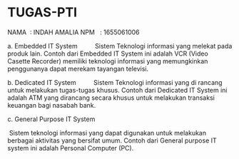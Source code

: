 # TUGAS-PTI
NAMA  : INDAH AMALIA
NPM   : 1655061006


a. Embedded IT System
       
 Sistem Teknologi informasi yang melekat pada produk lain. Contoh dari
Embedded IT System ini adalah VCR (Video Casette Recorder) memiliki teknologi
informasi yang memungkinkan penggunanya dapat merekam tayangan televisi.

b. Dedicated IT System
       
 Sistem Teknologi informasi yang di rancang untuk melakukan tugas-tugas
khusus. Contoh dari Dedicated IT System ini adalah ATM yang dirancang secara
khusus untuk melakukan transaksi keuangan bagi nasabah bank.

c. General Purpose IT System

 Sistem teknologi informasi yang dapat digunakan untuk melakukan berbagai aktivitas
yang bersifat umum. Contoh dari General purpose IT system ini adalah Personal
Computer (PC).

